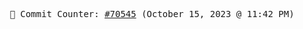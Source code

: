 <p align="center">
    <samp>
        📮 Commit Counter: <a href="https://github.com/Javascript-void0/Javascript-void0/commits/main">#70545</a> (October 15, 2023 @ 11:42 PM)
    </samp>
</p>